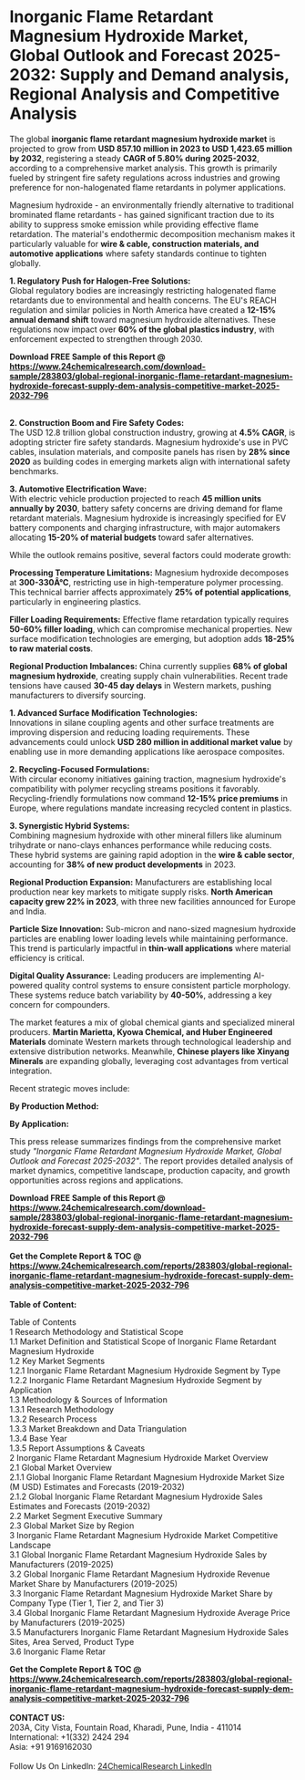 <h1>Inorganic Flame Retardant Magnesium Hydroxide Market, Global Outlook and Forecast 2025-2032: Supply and Demand analysis, Regional Analysis and Competitive Analysis</h1><p>The global <strong>inorganic flame retardant magnesium hydroxide market</strong> is projected to grow from <strong>USD 857.10 million in 2023 to USD 1,423.65 million by 2032</strong>, registering a steady <strong>CAGR of 5.80% during 2025-2032</strong>, according to a comprehensive market analysis. This growth is primarily fueled by stringent fire safety regulations across industries and growing preference for non-halogenated flame retardants in polymer applications.</p><p>Magnesium hydroxide - an environmentally friendly alternative to traditional brominated flame retardants - has gained significant traction due to its ability to suppress smoke emission while providing effective flame retardation. The material's endothermic decomposition mechanism makes it particularly valuable for <strong>wire &amp; cable, construction materials, and automotive applications</strong> where safety standards continue to tighten globally.</p><p><strong>1. Regulatory Push for Halogen-Free Solutions:</strong><br>
Global regulatory bodies are increasingly restricting halogenated flame retardants due to environmental and health concerns. The EU's REACH regulation and similar policies in North America have created a <strong>12-15% annual demand shift</strong> toward magnesium hydroxide alternatives. These regulations now impact over <strong>60% of the global plastics industry</strong>, with enforcement expected to strengthen through 2030.</p><div><b>Download FREE Sample of this Report @ 
            <a href="https://www.24chemicalresearch.com/download-sample/283803/global-regional-inorganic-flame-retardant-magnesium-hydroxide-forecast-supply-dem-analysis-competitive-market-2025-2032-796">
            https://www.24chemicalresearch.com/download-sample/283803/global-regional-inorganic-flame-retardant-magnesium-hydroxide-forecast-supply-dem-analysis-competitive-market-2025-2032-796</a></b></div><br><p><strong>2. Construction Boom and Fire Safety Codes:</strong><br>
The USD 12.8 trillion global construction industry, growing at <strong>4.5% CAGR</strong>, is adopting stricter fire safety standards. Magnesium hydroxide's use in PVC cables, insulation materials, and composite panels has risen by <strong>28% since 2020</strong> as building codes in emerging markets align with international safety benchmarks.</p><p><strong>3. Automotive Electrification Wave:</strong><br>
With electric vehicle production projected to reach <strong>45 million units annually by 2030</strong>, battery safety concerns are driving demand for flame retardant materials. Magnesium hydroxide is increasingly specified for EV battery components and charging infrastructure, with major automakers allocating <strong>15-20% of material budgets</strong> toward safer alternatives.</p><p>While the outlook remains positive, several factors could moderate growth:</p><p><strong>Processing Temperature Limitations:</strong> Magnesium hydroxide decomposes at <strong>300-330Â°C</strong>, restricting use in high-temperature polymer processing. This technical barrier affects approximately <strong>25% of potential applications</strong>, particularly in engineering plastics.</p><p><strong>Filler Loading Requirements:</strong> Effective flame retardation typically requires <strong>50-60% filler loading</strong>, which can compromise mechanical properties. New surface modification technologies are emerging, but adoption adds <strong>18-25% to raw material costs</strong>.</p><p><strong>Regional Production Imbalances:</strong> China currently supplies <strong>68% of global magnesium hydroxide</strong>, creating supply chain vulnerabilities. Recent trade tensions have caused <strong>30-45 day delays</strong> in Western markets, pushing manufacturers to diversify sourcing.</p><p><strong>1. Advanced Surface Modification Technologies:</strong><br>
Innovations in silane coupling agents and other surface treatments are improving dispersion and reducing loading requirements. These advancements could unlock <strong>USD 280 million in additional market value</strong> by enabling use in more demanding applications like aerospace composites.</p><p><strong>2. Recycling-Focused Formulations:</strong><br>
With circular economy initiatives gaining traction, magnesium hydroxide's compatibility with polymer recycling streams positions it favorably. Recycling-friendly formulations now command <strong>12-15% price premiums</strong> in Europe, where regulations mandate increasing recycled content in plastics.</p><p><strong>3. Synergistic Hybrid Systems:</strong><br>
Combining magnesium hydroxide with other mineral fillers like aluminum trihydrate or nano-clays enhances performance while reducing costs. These hybrid systems are gaining rapid adoption in the <strong>wire &amp; cable sector</strong>, accounting for <strong>38% of new product developments</strong> in 2023.</p><p><strong>Regional Production Expansion:</strong> Manufacturers are establishing local production near key markets to mitigate supply risks. <strong>North American capacity grew 22% in 2023</strong>, with three new facilities announced for Europe and India.</p><p><strong>Particle Size Innovation:</strong> Sub-micron and nano-sized magnesium hydroxide particles are enabling lower loading levels while maintaining performance. This trend is particularly impactful in <strong>thin-wall applications</strong> where material efficiency is critical.</p><p><strong>Digital Quality Assurance:</strong> Leading producers are implementing AI-powered quality control systems to ensure consistent particle morphology. These systems reduce batch variability by <strong>40-50%</strong>, addressing a key concern for compounders.</p><p>The market features a mix of global chemical giants and specialized mineral producers. <strong>Martin Marietta, Kyowa Chemical, and Huber Engineered Materials</strong> dominate Western markets through technological leadership and extensive distribution networks. Meanwhile, <strong>Chinese players like Xinyang Minerals</strong> are expanding globally, leveraging cost advantages from vertical integration.</p><p>Recent strategic moves include:</p><p><strong>By Production Method:</strong></p><p><strong>By Application:</strong></p><p>This press release summarizes findings from the comprehensive market study <em>"Inorganic Flame Retardant Magnesium Hydroxide Market, Global Outlook and Forecast 2025-2032"</em>. The report provides detailed analysis of market dynamics, competitive landscape, production capacity, and growth opportunities across regions and applications.</p><div><b>Download FREE Sample of this Report @ 
            <a href="https://www.24chemicalresearch.com/download-sample/283803/global-regional-inorganic-flame-retardant-magnesium-hydroxide-forecast-supply-dem-analysis-competitive-market-2025-2032-796">
            https://www.24chemicalresearch.com/download-sample/283803/global-regional-inorganic-flame-retardant-magnesium-hydroxide-forecast-supply-dem-analysis-competitive-market-2025-2032-796</a></b></div><br><div><b>Get the Complete Report & TOC @ 
            <a href="https://www.24chemicalresearch.com/reports/283803/global-regional-inorganic-flame-retardant-magnesium-hydroxide-forecast-supply-dem-analysis-competitive-market-2025-2032-796">
            https://www.24chemicalresearch.com/reports/283803/global-regional-inorganic-flame-retardant-magnesium-hydroxide-forecast-supply-dem-analysis-competitive-market-2025-2032-796</a></b></div><br>
            <b>Table of Content:</b><p>Table of Contents<br />
1 Research Methodology and Statistical Scope<br />
1.1 Market Definition and Statistical Scope of Inorganic Flame Retardant Magnesium Hydroxide<br />
1.2 Key Market Segments<br />
1.2.1 Inorganic Flame Retardant Magnesium Hydroxide Segment by Type<br />
1.2.2 Inorganic Flame Retardant Magnesium Hydroxide Segment by Application<br />
1.3 Methodology & Sources of Information<br />
1.3.1 Research Methodology<br />
1.3.2 Research Process<br />
1.3.3 Market Breakdown and Data Triangulation<br />
1.3.4 Base Year<br />
1.3.5 Report Assumptions & Caveats<br />
2 Inorganic Flame Retardant Magnesium Hydroxide Market Overview<br />
2.1 Global Market Overview<br />
2.1.1 Global Inorganic Flame Retardant Magnesium Hydroxide Market Size (M USD) Estimates and Forecasts (2019-2032)<br />
2.1.2 Global Inorganic Flame Retardant Magnesium Hydroxide Sales Estimates and Forecasts (2019-2032)<br />
2.2 Market Segment Executive Summary<br />
2.3 Global Market Size by Region<br />
3 Inorganic Flame Retardant Magnesium Hydroxide Market Competitive Landscape<br />
3.1 Global Inorganic Flame Retardant Magnesium Hydroxide Sales by Manufacturers (2019-2025)<br />
3.2 Global Inorganic Flame Retardant Magnesium Hydroxide Revenue Market Share by Manufacturers (2019-2025)<br />
3.3 Inorganic Flame Retardant Magnesium Hydroxide Market Share by Company Type (Tier 1, Tier 2, and Tier 3)<br />
3.4 Global Inorganic Flame Retardant Magnesium Hydroxide Average Price by Manufacturers (2019-2025)<br />
3.5 Manufacturers Inorganic Flame Retardant Magnesium Hydroxide Sales Sites, Area Served, Product Type<br />
3.6 Inorganic Flame Retar</p><div><b>Get the Complete Report & TOC @ 
            <a href="https://www.24chemicalresearch.com/reports/283803/global-regional-inorganic-flame-retardant-magnesium-hydroxide-forecast-supply-dem-analysis-competitive-market-2025-2032-796">
            https://www.24chemicalresearch.com/reports/283803/global-regional-inorganic-flame-retardant-magnesium-hydroxide-forecast-supply-dem-analysis-competitive-market-2025-2032-796</a></b></div><br><b>CONTACT US:</b><br>
            203A, City Vista, Fountain Road, Kharadi, Pune, India - 411014<br>
            International: +1(332) 2424 294<br>
            Asia: +91 9169162030 <br><br>
            Follow Us On LinkedIn: <a href="https://www.linkedin.com/company/24chemicalresearch/">24ChemicalResearch LinkedIn</a>